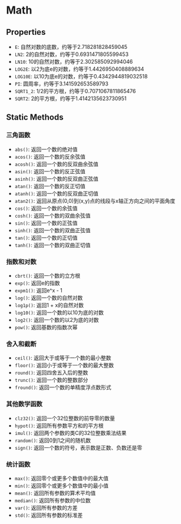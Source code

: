 # Math

## Properties

- `E`: 自然对数的底数，约等于2.718281828459045
- `LN2`: 2的自然对数，约等于0.6931471805599453
- `LN10`: 10的自然对数，约等于2.302585092994046
- `LOG2E`: 以2为底e的对数，约等于1.4426950408889634
- `LOG10E`: 以10为底e的对数，约等于0.4342944819032518
- `PI`: 圆周率，约等于3.141592653589793
- `SQRT1_2`: 1/2的平方根，约等于0.7071067811865476
- `SQRT2`: 2的平方根，约等于1.4142135623730951

## Static Methods

### 三角函数

- `abs()`: 返回一个数的绝对值
- `acos()`: 返回一个数的反余弦值
- `acosh()`: 返回一个数的反双曲余弦值
- `asin()`: 返回一个数的反正弦值
- `asinh()`: 返回一个数的反双曲正弦值
- `atan()`: 返回一个数的反正切值
- `atanh()`: 返回一个数的反双曲正切值
- `atan2()`: 返回从原点(0,0)到(x,y)点的线段与x轴正方向之间的平面角度
- `cos()`: 返回一个数的余弦值
- `cosh()`: 返回一个数的双曲余弦值
- `sin()`: 返回一个数的正弦值
- `sinh()`: 返回一个数的双曲正弦值
- `tan()`: 返回一个数的正切值
- `tanh()`: 返回一个数的双曲正切值

### 指数和对数

- `cbrt()`: 返回一个数的立方根
- `exp()`: 返回e的指数
- `expm1()`: 返回e^x - 1
- `log()`: 返回一个数的自然对数
- `log1p()`: 返回1 + x的自然对数
- `log10()`: 返回一个数的以10为底的对数
- `log2()`: 返回一个数的以2为底的对数
- `pow()`: 返回基数的指数次幂

### 舍入和截断

- `ceil()`: 返回大于或等于一个数的最小整数
- `floor()`: 返回小于或等于一个数的最大整数
- `round()`: 返回四舍五入后的整数
- `trunc()`: 返回一个数的整数部分
- `fround()`: 返回一个数的单精度浮点数形式

### 其他数学函数

- `clz32()`: 返回一个32位整数的前导零的数量
- `hypot()`: 返回所有参数平方和的平方根
- `imul()`: 返回两个参数的类C的32位整数乘法结果
- `random()`: 返回0到1之间的随机数
- `sign()`: 返回一个数的符号，表示数是正数、负数还是零

### 统计函数

- `max()`: 返回零个或更多个数值中的最大值
- `min()`: 返回零个或更多个数值中的最小值
- `mean()`: 返回所有参数的算术平均值
- `median()`: 返回所有参数的中位数
- `var()`: 返回所有参数的方差
- `std()`: 返回所有参数的标准差 
